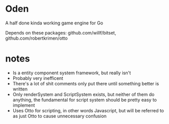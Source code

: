 Oden
====

A half done kinda working game engine for Go 

Depends on these packages: github.com/willf/bitset, github.com/robertkrimen/otto

notes
=====
* Is a entity component system framework, but really isn't
* Probably very inefficent
* There's a lot of shit comments only put there until something better is written
* Only renderSystem and ScriptSystem exists, but neither of them do anything, the fundamental for script system should be pretty easy to implement 
* Uses Otto for scripting, in other words Javascript, but will be referred to as just Otto to cause unnecessary confusion
